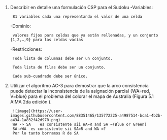 1. Describir en detalle una formulación CSP para el Sudoku
    -Variables: 
    
        81 variables cada una representando el valor de una celda
    
    -Dominio: 
 
        valores fijos para celdas que ya están rellenadas, y un conjunto {1,2,…,9} para las celdas vacías
    
    -Restricciones: 

        Toda lista de columnas debe ser un conjunto.
      
        Toda lista de filas debe ser un conjunto.
      
        Cada sub-cuadrado debe ser único. 
2. Utilizar el algoritmo AC-3 para demostrar que la arco consistencia puede detectar la inconsistencia de la asignación parcial {WA=red, V=blue} para el problema del colorar el mapa de Australia (Figura 5.1 AIMA 2da edición ).

        ![image](https://user-images.githubusercontent.com/88351465/135772225-a4987514-bca1-4b2b-a434-1a832f42d970.png)
        WA -> SA 	es consistente sii WA=R and SA =(Blue or Green)
        SA->WA	es consistente sii SA=R and WA =?	
	    Por lo tanto borramos R de SA	



    
